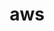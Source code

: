 ---
layout: default
title: aws
nav_order: 1
has_children: true
permalink: /docs/backend/aws
parent: 백엔드
---